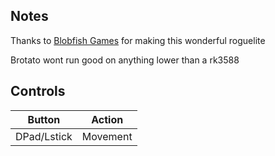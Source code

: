 ## Notes

Thanks to [Blobfish Games](https://store.steampowered.com/app/1942280/Brotato/?curator_clanid=44280697) for making this wonderful roguelite

Brotato wont run good on anything lower than a rk3588

## Controls

| Button | Action |
|--|--| 
|DPad/Lstick|Movement|


